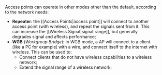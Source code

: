 Access points can operate in other modes other than the default, according to the network needs:

- **Repeater**: the [[Access Points|access point]] will connect to another access point (with wireless), and repeat the signals sent from it. This can increase the [[Wireless Signal|signal range]], but generally degrades signal and affects performance;
- **WGB** (*Workgroup Bridge*): in WGB mode, a AP will connect to a client (like a PC for example) with a wire, and connect itself to the internet with wireless. This can be used to:
	- Connect clients that do not have wireless capabilities to a wireless network;
	- Extend the signal range of a wireless network;